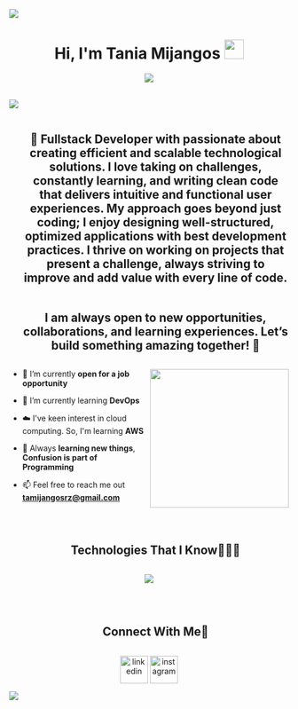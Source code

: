 <img src="https://user-images.githubusercontent.com/73097560/115834477-dbab4500-a447-11eb-908a-139a6edaec5c.gif">
<h1 align="center">Hi, I'm Tania Mijangos <img src="https://media.giphy.com/media/hvRJCLFzcasrR4ia7z/giphy.gif" width="35"></h1>
<p align="center">
  <a href="https://github.com/DenverCoder1/readme-typing-svg"><img src="https://readme-typing-svg.herokuapp.com?font=Time+New+Roman&color=%23C8BE25&size=25&center=true&vCenter=true&width=600&height=100&lines=Full+-+Stack+Developer;Competitive+Programmer;Always+learning+new+things;coding..."></a>
</p>
<br>
<img src="https://user-images.githubusercontent.com/73097560/115834477-dbab4500-a447-11eb-908a-139a6edaec5c.gif">
<div id="user-content-toc">
  <ul align="center">
    <summary><h2 style="display: inline-block">🐣 Fullstack Developer with passionate about creating efficient and scalable technological solutions. I love taking on challenges, constantly learning, and writing clean code that delivers intuitive and functional user experiences. My approach goes beyond just coding; I enjoy designing well-structured, optimized applications with best development practices. I thrive on working on projects that present a challenge, always striving to improve and add value with every line of code.
 </h2><br>
   <h2>I am always open to new opportunities, collaborations, and learning experiences. Let’s build something amazing together! 🚀<h2/>
 </summary>
  </ul>
</div>

<picture> <img align="right" src="https://github.com/7oSkaaa/7oSkaaa/blob/main/Images/Right_Side.gif?raw=true" width = 250px></picture>
<!--Intro start-->
- 🔭 I’m currently **open for a job opportunity**

- 🌱 I’m currently learning **DevOps**

- ☁️ I've keen interest in cloud computing. So, I'm learning **AWS**

- 📝 Always **learning new things**, **Confusion is part of Programming**

- 📫 Feel free to reach me out **tamijangosrz@gmail.com**

<!--Intro end-->

<br>

<div id="user-content-toc">
  <ul align="center">
    <summary><h2 style="display: inline-block">Technologies That I Know👨🏻‍💻</h2></summary>
  </ul>
</div>
<!--tech stack icons-->
<p align="center">
  <a href="https://skillicons.dev">
    <img src="https://skillicons.dev/icons?i=git,aws,googlecloud,css,scss,notion,discord,express,figma,firebase,github,npm,html,js,linux,materialui,nginx,mongodb,nextjs,nodejs,postman,react,redux,tailwind,vscode" />
  </a>
</p>
<br>

<div id="user-content-toc">
  <ul align="center">
    <summary><h2 style="display: inline-block">Connect With Me🤝</h2></summary>
  </ul>
</div>

<!--icons and links-->
<p align="center">
<a href="https://www.linkedin.com/in/tania-mijangos-ramirez-1215ba255/" target="blank"><img align="center" src="https://user-images.githubusercontent.com/88904952/234979284-68c11d7f-1acc-4f0c-ac78-044e1037d7b0.png" alt="linkedin" height="50" width="50" /></a>
<a href="https://www.instagram.com/ta__mij/profilecard/?igsh=eWZob281Z2JrazRv" target="blank"><img align="center" src="https://user-images.githubusercontent.com/88904952/234981169-2dd1e58f-4b7e-468c-8213-034ba62156c3.png" alt="instagram" height="50" width="50" /></a>
</p>

<img src="https://user-images.githubusercontent.com/73097560/115834477-dbab4500-a447-11eb-908a-139a6edaec5c.gif">

